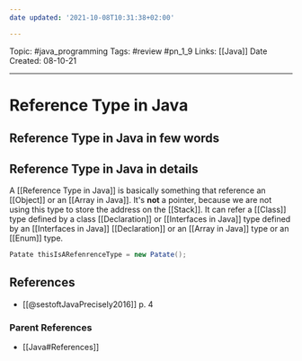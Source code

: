 ```yaml
---
date updated: '2021-10-08T10:31:38+02:00'

---
```


Topic: #java_programming
Tags: #review #pn_1_9
Links: [[Java]]
Date Created: 08-10-21

---

# Reference Type in Java

## Reference Type in Java in few words

## Reference Type in Java in details

A [[Reference Type in Java]] is basically something that reference an [[Object]] or an [[Array in Java]]. It's **not** a pointer, because we are not using this type to store the address on the [[Stack]].
It can refer a [[Class]] type defined by a class [[Declaration]] or [[Interfaces in Java]] type defined by an [[Interfaces in Java]] [[Declaration]] or an [[Array in Java]] type or an [[Enum]] type.

```java
Patate thisIsARefenrenceType = new Patate();
```

## References

- [[@sestoftJavaPrecisely2016]] p. 4

### Parent References

- [[Java#References]]
